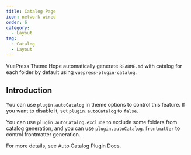 ```yaml
---
title: Catalog Page
icon: network-wired
order: 6
category:
  - Layout
tag:
  - Catalog
  - Layout
---
```


VuePress Theme Hope automatically generate `README.md` with catalog for each folder by default using <ProjectLink name="auto-catalog">`vuepress-plugin-catalog`</ProjectLink>.

<!-- more -->

## Introduction

You can use `plugin.autoCatalog` in theme options to control this feature. If you want to disable it, set `plugin.autoCatalog` to `false`.

You can use `plugin.autoCatalog.exclude` to exclude some folders from catalog generation, and you can use `plugin.autoCatalog.frontmatter` to control frontmatter generation.

For more details, see <ProjectLink name="auto-catalog">Auto Catalog Plugin Docs</ProjectLink>.
